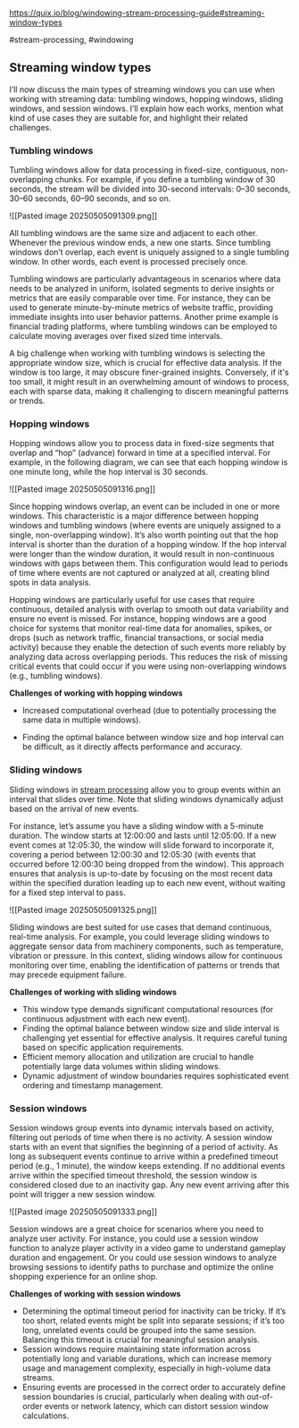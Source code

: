 https://quix.io/blog/windowing-stream-processing-guide#streaming-window-types

#stream-processing, #windowing
## Streaming window types

I’ll now discuss the main types of streaming windows you can use when working with streaming data: tumbling windows, hopping windows, sliding windows, and session windows. I’ll explain how each works, mention what kind of use cases they are suitable for, and highlight their related challenges. 

### Tumbling windows

Tumbling windows allow for data processing in fixed-size, contiguous, non-overlapping chunks. For example, if you define a tumbling window of 30 seconds, the stream will be divided into 30-second intervals: 0–30 seconds, 30–60 seconds, 60–90 seconds, and so on. 

![[Pasted image 20250505091309.png]]

All tumbling windows are the same size and adjacent to each other. Whenever the previous window ends, a new one starts. Since tumbling windows don’t overlap, each event is uniquely assigned to a single tumbling window. In other words, each event is processed precisely once. 

Tumbling windows are particularly advantageous in scenarios where data needs to be analyzed in uniform, isolated segments to derive insights or metrics that are easily comparable over time. For instance, they can be used to generate minute-by-minute metrics of website traffic, providing immediate insights into user behavior patterns. Another prime example is financial trading platforms, where tumbling windows can be employed to calculate moving averages over fixed sized time intervals.

A big challenge when working with tumbling windows is selecting the appropriate window size, which is crucial for effective data analysis. If the window is too large, it may obscure finer-grained insights. Conversely, if it's too small, it might result in an overwhelming amount of windows to process, each with sparse data, making it challenging to discern meaningful patterns or trends.

### Hopping windows

Hopping windows allow you to process data in fixed-size segments that overlap and “hop” (advance) forward in time at a specified interval. For example, in the following diagram, we can see that each hopping window is one minute long, while the hop interval is 30 seconds. 

![[Pasted image 20250505091316.png]]

Since hopping windows overlap, an event can be included in one or more windows. This characteristic is a major difference between hopping windows and tumbling windows (where events are uniquely assigned to a single, non-overlapping window). It’s also worth pointing out that the hop interval is shorter than the duration of a hopping window. If the hop interval were longer than the window duration, it would result in non-continuous windows with gaps between them. This configuration would lead to periods of time where events are not captured or analyzed at all, creating blind spots in data analysis.

Hopping windows are particularly useful for use cases that require continuous, detailed analysis with overlap to smooth out data variability and ensure no event is missed. For instance, hopping windows are a good choice for systems that monitor real-time data for anomalies, spikes, or drops (such as network traffic, financial transactions, or social media activity) because they enable the detection of such events more reliably by analyzing data across overlapping periods. This reduces the risk of missing critical events that could occur if you were using non-overlapping windows (e.g., tumbling windows). 

**Challenges of working with hopping windows**

- Increased computational overhead (due to potentially processing the same data in multiple windows).

- Finding the optimal balance between window size and hop interval can be difficult, as it directly affects performance and accuracy.

### Sliding windows

Sliding windows in [stream processing](https://quix.io/blog/what-is-stream-processing) allow you to group events within an interval that slides over time. Note that sliding windows dynamically adjust based on the arrival of new events. 

For instance, let’s assume you have a sliding window with a 5-minute duration. The window starts at 12:00:00 and lasts until 12:05:00. If a new event comes at 12:05:30, the window will slide forward to incorporate it, covering a period between 12:00:30 and 12:05:30 (with events that occurred before 12:00:30 being dropped from the window). This approach ensures that analysis is up-to-date by focusing on the most recent data within the specified duration leading up to each new event, without waiting for a fixed step interval to pass.

![[Pasted image 20250505091325.png]]

Sliding windows are best suited for use cases that demand continuous, real-time analysis. For example, you could leverage sliding windows to aggregate sensor data from machinery components, such as temperature, vibration or pressure. In this context, sliding windows allow for continuous monitoring over time, enabling the identification of patterns or trends that may precede equipment failure.  

**Challenges of working with sliding windows**

- This window type demands significant computational resources (for continuous adjustment with each new event).
- Finding the optimal balance between window size and slide interval is challenging yet essential for effective analysis. It requires careful tuning based on specific application requirements.
- Efficient memory allocation and utilization are crucial to handle potentially large data volumes within sliding windows.
- Dynamic adjustment of window boundaries requires sophisticated event ordering and timestamp management.

### Session windows

Session windows group events into dynamic intervals based on activity, filtering out periods of time when there is no activity. A session window starts with an event that signifies the beginning of a period of activity. As long as subsequent events continue to arrive within a predefined timeout period (e.g., 1 minute), the window keeps extending. If no additional events arrive within the specified timeout threshold, the session window is considered closed due to an inactivity gap. Any new event arriving after this point will trigger a new session window.  

![[Pasted image 20250505091333.png]]

Session windows are a great choice for scenarios where you need to analyze user activity. For instance, you could use a session window function to analyze player activity in a video game to understand gameplay duration and engagement. Or you could use session windows to analyze browsing sessions to identify paths to purchase and optimize the online shopping experience for an online shop.

**Challenges of working with session windows**

- Determining the optimal timeout period for inactivity can be tricky. If it’s too short, related events might be split into separate sessions; if it’s too long, unrelated events could be grouped into the same session. Balancing this timeout is crucial for meaningful session analysis.
- Session windows require maintaining state information across potentially long and variable durations, which can increase memory usage and management complexity, especially in high-volume data streams.
- Ensuring events are processed in the correct order to accurately define session boundaries is crucial, particularly when dealing with out-of-order events or network latency, which can distort session window calculations.